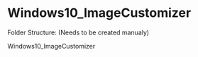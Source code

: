 # Windows10_ImageCustomizer

Folder Structure: (Needs to be created manualy)

Windows10_ImageCustomizer

